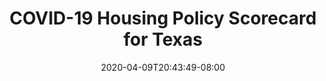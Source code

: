 ---
title: "COVID-19 Housing Policy Scorecard for Texas"
date: 2020-04-09T20:43:49-08:00
layout: single
type: covid-policy-rankings
state_abbrev: tx # use state abbreviation.
state_title: Texas
photoCredit:
hasSubnav: true
socialDescription: COVID-19 Housing Policy Scorecard for Texas
description: See how Texas ranks in our nationwide scorecard of housing policies in response to COVID-19.
url: /covid-policy-scorecard/tx
aliases:
    - /covid-policy-scorecard/tx
    - /covid-policy-scorecard/texas
    - /es/covid-policy-scorecard/tx
    - /es/covid-policy-scorecard/texas
---